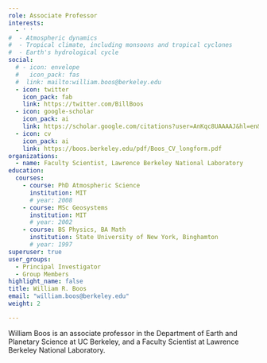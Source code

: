 ```yaml
---
role: Associate Professor
interests:
  - ' '
#  - Atmospheric dynamics
#  - Tropical climate, including monsoons and tropical cyclones
#  - Earth's hydrological cycle
social:
  # - icon: envelope
  #   icon_pack: fas
  #  link: mailto:william.boos@berkeley.edu
  - icon: twitter
    icon_pack: fab
    link: https://twitter.com/BillBoos
  - icon: google-scholar
    icon_pack: ai
    link: https://scholar.google.com/citations?user=AnKqc8UAAAAJ&hl=en&oi=ao
  - icon: cv
    icon_pack: ai
    link: https://boos.berkeley.edu/pdf/Boos_CV_longform.pdf
organizations:
  - name: Faculty Scientist, Lawrence Berkeley National Laboratory
education:
  courses:
    - course: PhD Atmospheric Science
      institution: MIT
      # year: 2008
    - course: MSc Geosystems
      institution: MIT
      # year: 2002
    - course: BS Physics, BA Math
      institution: State University of New York, Binghamton
      # year: 1997
superuser: true
user_groups:
  - Principal Investigator
  - Group Members
highlight_name: false
title: William R. Boos
email: "william.boos@berkeley.edu"
weight: 2

---
```


William Boos is an associate professor in the Department of Earth and Planetary Science at UC Berkeley, and a Faculty Scientist at Lawrence Berkeley National Laboratory.
